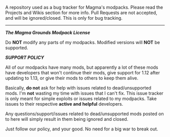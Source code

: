 A repository used as a bug tracker for Magma's modpacks. Please read the Projects and Wikis section for
more info. Pull Requests are not accepted, and will be ignored/closed. This is only for bug tracking.

--------------------------------------------------------------------------------------------------------------------------------------------------------------------------------

***The Magma Grounds Modpack License***

Do **NOT** modify any parts of my modpacks. Modified versions will **NOT** be supported.

***SUPPORT POLICY***

All of our modpacks have many mods, but apparently a lot of these mods have developers that won't continue their mods, give support for 1.12 after updating to 1.13, or give their mods to others to keep them alive.

Basically, **do not** ask for help with issues related to dead/unsupported mods. I'm **not** wasting my time with issues that I can't fix. This issue tracker is only meant for simple exploits or issues related to my modpacks. Take issues to their respective **active and helpful** developers.

Any questions/support/issues related to dead/unsupported mods posted on to here will simply result in them being ignored and closed.

Just follow our policy, and your good. No need for a big war to break out.
